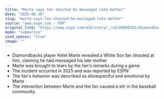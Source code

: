 ```yaml
---
title: "Marte says fan shouted he messaged late mother"
date: "2025-06-28"
slug: "marte-says-fan-shouted-he-messaged-late-mother"
source: "www.espn.com - TOP"
original_link: "https://www.espn.com/mlb/story/_/id/45600381/diamondbacks-ketel-marte-reveals-white-sox-fan-brought-tears-shouted-messaged-late-mother"
mode: "summarize"
used_openai: "true"
image: ""
---
```


- Diamondbacks player Ketel Marte revealed a White Sox fan shouted at him, claiming he had messaged his late mother
- Marte was brought to tears by the fan's remarks during a game
- The incident occurred in 2025 and was reported by ESPN
- The fan's behavior was described as disrespectful and emotional by Marte
- The interaction between Marte and the fan caused a stir in the baseball community.